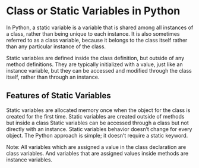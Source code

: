 # Class or Static Variables in Python
In Python, a static variable is a variable that is shared among all instances of a class, rather than being unique to each instance. It is also sometimes referred to as a class variable, because it belongs to the class itself rather than any particular instance of the class.

Static variables are defined inside the class definition, but outside of any method definitions. They are typically initialized with a value, just like an instance variable, but they can be accessed and modified through the class itself, rather than through an instance.

## Features of Static Variables
Static variables are allocated memory once when the object for the class is created for the first time.
Static variables are created outside of methods but inside a class
Static variables can be accessed through a class but not directly with an instance.
Static variables behavior doesn’t change for every object.
The Python approach is simple; it doesn’t require a static keyword. 

Note: All variables which are assigned a value in the class declaration are class variables. And variables that are assigned values inside methods are instance variables.


[](https://www.youtube.com/watch?v=FlGiKthOFbU "Now in Android: 55")








